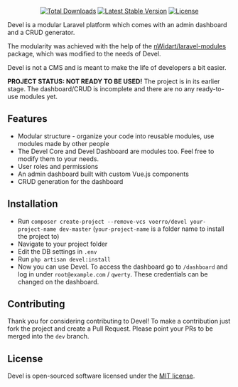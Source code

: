 <p align="center">
<a href="https://packagist.org/packages/voerro/devel"><img src="https://poser.pugx.org/voerro/devel/d/total.svg" alt="Total Downloads"></a>
<a href="https://packagist.org/packages/voerro/devel"><img src="https://poser.pugx.org/voerro/devel/v/stable.svg" alt="Latest Stable Version"></a>
<a href="https://packagist.org/packages/voerro/devel"><img src="https://poser.pugx.org/voerro/devel/license.svg" alt="License"></a>
</p>

Devel is a modular Laravel platform which comes with an admin dashboard and a CRUD generator.

The modularity was achieved with the help of the [nWidart/laravel-modules](https://github.com/nWidart/laravel-modules) package, which was modified to the needs of Devel.

Devel is not a CMS and is meant to make the life of developers a bit easier.

**PROJECT STATUS: NOT READY TO BE USED!** The project is in its earlier stage. The dashboard/CRUD is incomplete and there are no any ready-to-use modules yet.

## Features
- Modular structure - organize your code into reusable modules, use modules made by other people
- The Devel Core and Devel Dashboard are modules too. Feel free to modify them to your needs.
- User roles and permissions
- An admin dashboard built with custom Vue.js components
- CRUD generation for the dashboard

## Installation

- Run `composer create-project --remove-vcs voerro/devel your-project-name dev-master` (`your-project-name` is a folder name to install the project to)
- Navigate to your project folder
- Edit the DB settings in `.env`
- Run `php artisan devel:install`
- Now you can use Devel. To access the dashboard go to `/dashboard` and log in under `root@example.com` / `qwerty`. These credentials can be changed on the dashboard.

## Contributing

Thank you for considering contributing to Devel! To make a contribution just fork the project and create a Pull Request. Please point your PRs to be merged into the `dev` branch.

## License

Devel is open-sourced software licensed under the [MIT license](https://opensource.org/licenses/MIT).

